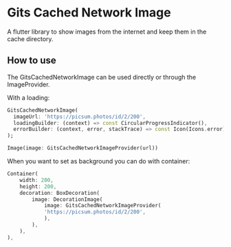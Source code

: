 # Gits Cached Network Image

A flutter library to show images from the internet and keep them in the cache directory.

## How to use

The GitsCachedNetworkImage can be used directly or through the ImageProvider.

With a loading:

```dart
GitsCachedNetworkImage(
  imageUrl: 'https://picsum.photos/id/2/200',
  loadingBuilder: (context) => const CircularProgressIndicator(),
  errorBuilder: (context, error, stackTrace) => const Icon(Icons.error),
);
```

```dart
Image(image: GitsCachedNetworkImageProvider(url))
```

When you want to set as background you can do with container:

```dart
Container(
    width: 200,
    height: 200,
    decoration: BoxDecoration(
        image: DecorationImage(
            image: GitsCachedNetworkImageProvider(
            'https://picsum.photos/id/2/200',
            ),
        ),
    ),
),
```
